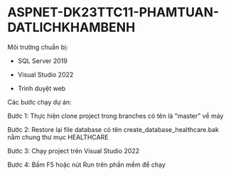 # ASPNET-DK23TTC11-PHAMTUAN-DATLICHKHAMBENH
Môi trường chuẩn bị:

- SQL Server 2019

- Visual Studio 2022

- Trình duyệt web

Các bước chạy dự án:

Bước 1: Thực hiện clone project trong branches có tên là "master" về máy

Bước 2: Restore lại file database có tên create_database_healthcare.bak nằm chung thư mục HEALTHCARE

Bước 3: Chạy project trên Visual Studio 2022

Bước 4: Bấm F5 hoặc nút Run trên phần mềm để chạy
